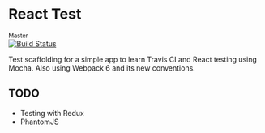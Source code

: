 # React Test

<sub>Master</sub></br>
[![Build Status](https://travis-ci.org/rodocite/react-test.svg?branch=master)](https://travis-ci.org/rodocite/react-test)

Test scaffolding for a simple app to learn Travis CI and React testing using Mocha. Also using Webpack 6 and its new conventions.

## TODO
* Testing with Redux
* PhantomJS
